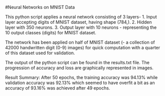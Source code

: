 #Neural Networks on MNIST Data

This python script applies a neural network consisting of 3 layers- 
	1. Input layer accepting digits of MNIST dataset, having shape (784,).
	2. Hidden layer with 350 neurons.
	3. Output layer with 10 neurons - representing the 10 output classes (digits) for MNIST dataset.

The network has been applied on half of MNIST dataset (- a collection of 42000 handwritten digit (0-9) images) for quick computation with a quarter of this dataset used for validation.

The output of the python script can be found in the results.txt file. The progression of accuracy and loss are graphically represented in images.

Result Summary:
After 50 epochs, the training accuracy was 94.13% while validation accuracy was 92.13% which seemed to have overfit a bit as an accuracy of 93.16% was achieved after 49 epochs.
